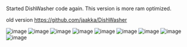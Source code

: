 Started DishWasher code again. This version is more ram optimized.

old version https://github.com/jaakka/DishWasher

![image](https://github.com/user-attachments/assets/e31573b4-28e8-42ba-8526-4f03b4bda890)
![image](https://github.com/user-attachments/assets/c22c6498-f351-4058-a8a4-a9f988c1c50f)
![image](https://github.com/user-attachments/assets/617081af-9b23-4be1-a97f-11392f2c00b0)
![image](https://github.com/user-attachments/assets/98b9cba5-9335-4641-bde2-0b9f8c231c8d)
![image](https://github.com/user-attachments/assets/2a2fce12-55c0-41a7-b308-31964ea83c71)
![image](https://github.com/user-attachments/assets/00093c50-9a45-4d58-a688-96b67123c216)
![image](https://github.com/user-attachments/assets/e8490263-5a2d-456f-ab4a-2e606afa3a26)
![image](https://github.com/user-attachments/assets/77cac373-7056-42fd-ac6c-95b405c87a56)
![image](https://github.com/user-attachments/assets/b27306b8-1d03-4633-8a19-22e4f40139d4)
